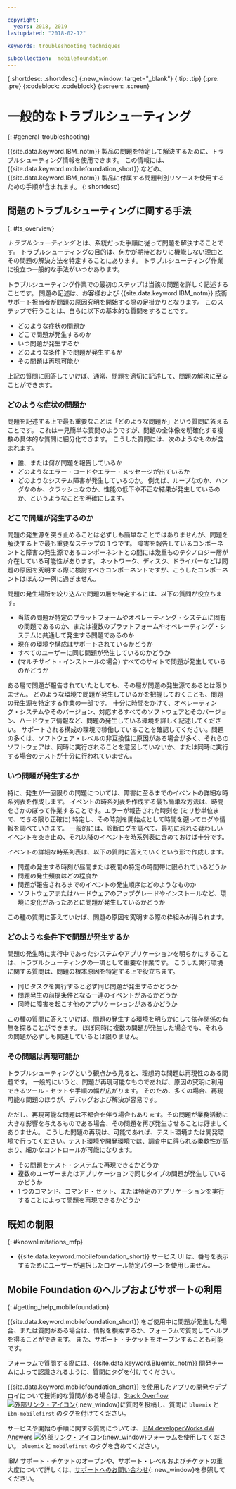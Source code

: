 ```yaml
---

copyright:
  years: 2018, 2019
lastupdated: "2018-02-12"

keywords: troubleshooting techniques

subcollection:  mobilefoundation
---
```


{:shortdesc: .shortdesc}
{:new_window: target="_blank"}
{:tip: .tip}
{:pre: .pre}
{:codeblock: .codeblock}
{:screen: .screen}

# 一般的なトラブルシューティング
{: #general-troubleshooting}

{{site.data.keyword.IBM_notm}} 製品の問題を特定して解決するために、トラブルシューティング情報を使用できます。 この情報には、{{site.data.keyword.mobilefoundation_short}} などの、{{site.data.keyword.IBM_notm}} 製品に付属する問題判別リソースを使用するための手順が含まれます。
{: shortdesc}

## 問題のトラブルシューティングに関する手法
{: #ts_overview}

*トラブルシューティング* とは、系統だった手順に従って問題を解決することです。 トラブルシューティングの目的は、何かが期待どおりに機能しない理由とその問題の解決方法を特定することにあります。 トラブルシューティング作業に役立つ一般的な手法がいつかあります。

トラブルシューティング作業での最初のステップは当該の問題を詳しく記述することです。 問題の記述は、お客様および {{site.data.keyword.IBM_notm}} 技術サポート担当者が問題の原因究明を開始する際の足掛かりとなります。 このステップで行うことは、自らに以下の基本的な質問をすることです。

- どのような症状の問題か
- どこで問題が発生するのか
- いつ問題が発生するか
- どのような条件下で問題が発生するか
- その問題は再現可能か

上記の質問に回答していけば、通常、問題を適切に記述して、問題の解決に至ることができます。

### どのような症状の問題か

問題を記述する上で最も重要なことは「どのような問題か」という質問に答えることです。 これは一見簡単な質問のようですが、問題の全体像を明確化する複数の具体的な質問に細分化できます。 こうした質問には、次のようなものが含まれます。

- 誰、または何が問題を報告しているか
- どのようなエラー・コードやエラー・メッセージが出ているか
- どのようなシステム障害が発生しているのか。 例えば、ループなのか、ハングなのか、クラッシュなのか、性能の低下や不正な結果が発生しているのか、というようなことを明確にします。

### どこで問題が発生するのか

問題の発生源を突き止めることは必ずしも簡単なことではありませんが、問題を解決する上で最も重要なステップの 1 つです。 障害を報告しているコンポーネントと障害の発生源であるコンポーネントとの間には幾重ものテクノロジー層が介在している可能性があります。 ネットワーク、ディスク、ドライバーなどは問題の原因を究明する際に検討すべきコンポーネントですが、こうしたコンポーネントはほんの一例に過ぎません。

問題の発生場所を絞り込んで問題の層を特定するには、以下の質問が役立ちます。

- 当該の問題が特定のプラットフォームやオペレーティング・システムに固有の問題であるのか、または複数のプラットフォームやオペレーティング・システムに共通して発生する問題であるのか
- 現在の環境や構成はサポートされているかどうか
- すべてのユーザーに同じ問題が発生しているのかどうか
- (マルチサイト・インストールの場合) すべてのサイトで問題が発生しているのかどうか

ある層で問題が報告されていたとしても、その層が問題の発生源であるとは限りません。 どのような環境で問題が発生しているかを把握しておくことも、問題の発生源を特定する作業の一部です。 十分に時間をかけて、オペレーティング・システムやそのバージョン、対応するすべてのソフトウェアとそのバージョン、ハードウェア情報など、問題の発生している環境を詳しく記述してください。 サポートされる構成の環境で稼働していることを確認してください。問題の多くは、ソフトウェア・レベルの非互換性に原因がある場合が多く、それらのソフトウェアは、同時に実行されることを意図していないか、または同時に実行する場合のテストが十分に行われていません。

### いつ問題が発生するか

特に、発生が一回限りの問題については、障害に至るまでのイベントの詳細な時系列表を作成します。 イベントの時系列表を作成する最も簡単な方法は、時間をさかのぼって作業することです。エラーが報告された時刻を (ミリ秒単位まで、できる限り正確に) 特定し、その時刻を開始点として時間を遡ってログや情報を調べていきます。 一般的には、診断ログを調べて、最初に現れる疑わしいイベントを突き止め、それ以降のイベントを時系列表に含めておけば十分です。

イベントの詳細な時系列表は、以下の質問に答えていくという形で作成します。

- 問題の発生する時刻が昼間または夜間の特定の時間帯に限られているどうか
- 問題の発生頻度はどの程度か
- 問題が報告されるまでのイベントの発生順序はどのようなものか
- ソフトウェアまたはハードウェアのアップグレードやインストールなど、環境に変化があったあとに問題が発生しているかどうか

この種の質問に答えていけば、問題の原因を究明する際の枠組みが得られます。

### どのような条件下で問題が発生するか

問題の発生時に実行中であったシステムやアプリケーションを明らかにすることは、トラブルシューティングの一環として重要な作業です。 こうした実行環境に関する質問は、問題の根本原因を特定する上で役立ちます。

- 同じタスクを実行すると必ず同じ問題が発生するかどうか
- 問題発生の前提条件となる一連のイベントがあるかどうか
- 同時に障害を起こす他のアプリケーションがあるかどうか

この種の質問に答えていけば、問題の発生する環境を明らかにして依存関係の有無を探ることができます。 ほぼ同時に複数の問題が発生した場合でも、それらの問題が必ずしも関連しているとは限りません。

### その問題は再現可能か

トラブルシューティングという観点から見ると、理想的な問題は再現性のある問題です。 一般的にいうと、問題が再現可能なものであれば、原因の究明に利用できるツール・セットや手順の幅が広がります。 そのため、多くの場合、再現可能な問題のほうが、デバッグおよび解決が容易です。

ただし、再現可能な問題は不都合を伴う場合もあります。その問題が業務活動に大きな影響を与えるものである場合、その問題を再び発生させることは好ましくありません。 こうした問題の再現は、可能であれば、テスト環境または開発環境で行ってください。テスト環境や開発環境では、調査中に得られる柔軟性が高まり、細かなコントロールが可能になります。

- その問題をテスト・システムで再現できるかどうか
- 複数のユーザーまたはアプリケーションで同じタイプの問題が発生しているかどうか
- 1 つのコマンド、コマンド・セット、または特定のアプリケーションを実行することによって問題を再現できるかどうか


##  既知の制限
{: #knownlimitations_mfp}

* {{site.data.keyword.mobilefoundation_short}} サービス UI は、番号を表示するためにユーザーが選択したロケール特定パターンを使用しません。

## Mobile Foundation のヘルプおよびサポートの利用
{: #getting_help_mobilefoundation}

{{site.data.keyword.mobilefoundation_short}} をご使用中に問題が発生した場合、または質問がある場合は、情報を検索するか、フォーラムで質問してヘルプを得ることができます。 また、サポート・チケットをオープンすることも可能です。

フォーラムで質問する際には、{{site.data.keyword.Bluemix_notm}} 開発チームによって認識されるように、質問にタグを付けてください。

{{site.data.keyword.mobilefoundation_short}} を使用したアプリの開発やデプロイについて技術的な質問がある場合は、[Stack Overflow ![外部リンク・アイコン](../../icons/launch-glyph.svg "外部リンク・アイコン")](http://stackoverflow.com/search?q=ibm-mobilefirst+bluemix){:new_window}に質問を投稿し、質問に `bluemix` と `ibm-mobilefirst` のタグを付けてください。

サービスや開始の手順に関する質問については、[IBM developerWorks dW Answers ![外部リンク・アイコン](../../icons/launch-glyph.svg "外部リンク・アイコン")](https://developer.ibm.com/answers/topics/mobilefirst/?smartspace=bluemix){:new_window}フォーラムを使用してください。 `bluemix` と `mobilefirst` のタグを含めてください。

IBM サポート・チケットのオープンや、サポート・レベルおよびチケットの重大度について詳しくは、[サポートへのお問い合わせ](/docs/get-support?topic=get-support-getstarttssup#typesofsupport){: new_window}を参照してください。
